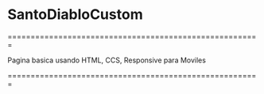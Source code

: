 # SantoDiabloCustom

=======================================================

Pagina basica usando HTML, CCS, Responsive para Moviles

=======================================================
